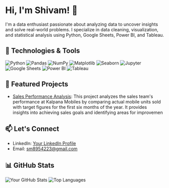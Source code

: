 # Hi, I'm Shivam! 👋

I'm a data enthusiast passionate about analyzing data to uncover insights and solve real-world problems. I specialize in data cleaning, visualization, and statistical analysis using Python, Google Sheets, Power BI, and Tableau. 

## 🔧 Technologies & Tools
![Python](https://img.shields.io/badge/-Python-3776AB?logo=python&logoColor=white)
![Pandas](https://img.shields.io/badge/-Pandas-150458?logo=pandas&logoColor=white)
![NumPy](https://img.shields.io/badge/-NumPy-013243?logo=numpy&logoColor=white)
![Matplotlib](https://img.shields.io/badge/-Matplotlib-11557C?logo=matplotlib&logoColor=white)
![Seaborn](https://img.shields.io/badge/-Seaborn-4B77BE?logo=seaborn&logoColor=white) 
![Jupyter](https://img.shields.io/badge/-Jupyter-F37626?logo=jupyter&logoColor=white)
![Google Sheets](https://img.shields.io/badge/-Google_Sheets-34A853?logo=google-sheets&logoColor=white)
![Power BI](https://img.shields.io/badge/-Power_BI-F2C811?logo=power-bi&logoColor=black)
![Tableau](https://img.shields.io/badge/-Tableau-E97627?logo=tableau&logoColor=white)

## 🚀 Featured Projects
- [Sales Performance Analysis](https://github.com/Shivam24012001/Sales-Performance-Analysis): This project analyzes the sales team's performance at Kalpana Mobiles by comparing actual mobile units sold with target figures for the first six months of the year. It provides insights into achieving sales goals and identifying areas for improvemen

## 📫 Let's Connect
- LinkedIn: [Your LinkedIn Profile](https://www.linkedin.com/in/shivam-mishra-88a7b3200/)
- Email: [sm8954223@gmail.com](mailto:youremail@example.com)

## 📊 GitHub Stats
![Your GitHub Stats](https://github-readme-stats.vercel.app/api?username=Shivam24012001&show_icons=true&theme=radica)
![Top Languages](https://github-readme-stats.vercel.app/api/top-langs/?username=Shivam24012001&layout=compact)
